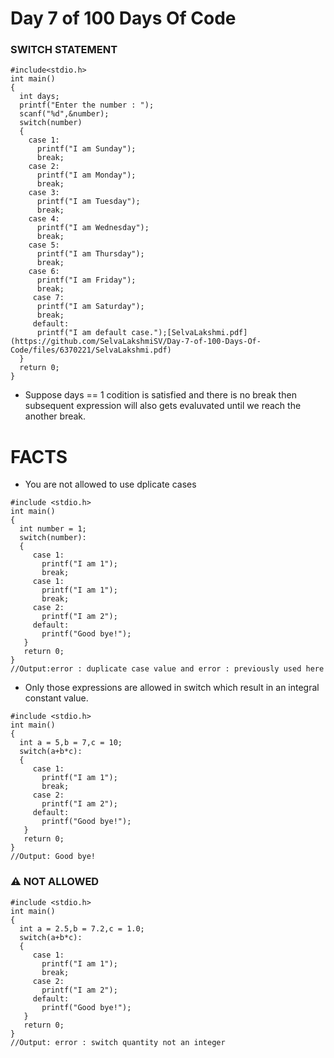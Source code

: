 # Day 7 of 100 Days Of Code
### SWITCH STATEMENT
```
#include<stdio.h>
int main()
{
  int days;
  printf("Enter the number : ");
  scanf("%d",&number);
  switch(number)
  {
    case 1:
      printf("I am Sunday");
      break;
    case 2:
      printf("I am Monday");
      break;
    case 3:
      printf("I am Tuesday");
      break;
    case 4:
      printf("I am Wednesday");
      break;
    case 5:
      printf("I am Thursday");
      break;
    case 6:
      printf("I am Friday");
      break;
     case 7:
      printf("I am Saturday");
      break;
     default: 
      printf("I am default case.");[SelvaLakshmi.pdf](https://github.com/SelvaLakshmiSV/Day-7-of-100-Days-Of-Code/files/6370221/SelvaLakshmi.pdf)
  }
  return 0;
}
```
- Suppose days == 1 codition is satisfied and there is no break then subsequent expression will also gets evaluvated until we reach the another break.
# FACTS
- You are not allowed to use dplicate cases
```
#include <stdio.h>
int main()
{
  int number = 1;
  switch(number):
  {
     case 1:
       printf("I am 1");
       break;
     case 1:
       printf("I am 1");
       break;
     case 2:
       printf("I am 2");
     default:
       printf("Good bye!");
   }  
   return 0;
}
//Output:error : duplicate case value and error : previously used here
```
- Only those expressions are allowed in switch which result in an integral constant value.
```
#include <stdio.h>
int main()
{ 
  int a = 5,b = 7,c = 10;
  switch(a+b*c):
  {
     case 1:
       printf("I am 1");
       break;
     case 2:
       printf("I am 2");
     default:
       printf("Good bye!");
   }  
   return 0;
}
//Output: Good bye!
```
### ⚠️ NOT ALLOWED 
```
#include <stdio.h>
int main()
{ 
  int a = 2.5,b = 7.2,c = 1.0;
  switch(a+b*c):
  {
     case 1:
       printf("I am 1");
       break;
     case 2:
       printf("I am 2");
     default:
       printf("Good bye!");
   }  
   return 0;
}
//Output: error : switch quantity not an integer
```
